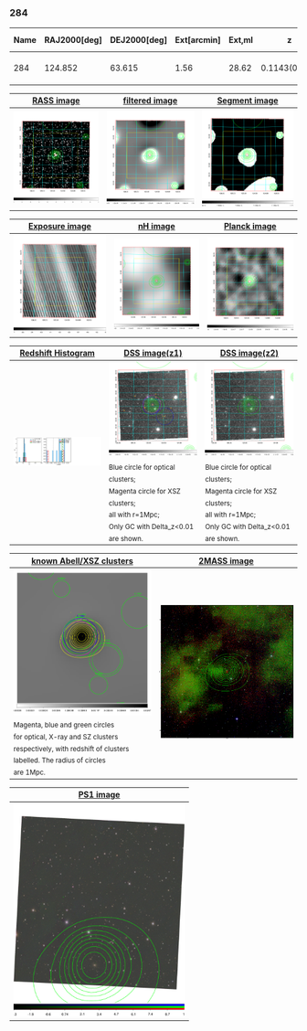<div STYLE="page-break-after: always;"></div>

### 284

|Name|RAJ2000[deg]|DEJ2000[deg] |Ext[arcmin]| Ext,ml | z | z_src| C|GC(XSZ,Delta_z<0.01)| GC(OPT,Delta_z<0.01)|GC| R_sig[arcmin] | R500[arcmin] | R500[Mpc]| CRsig[c/s] | CR500[c/s] |L500[1E44 erg/s]|F500[1E-12 erg/s/cm^2]| M500[1E14 Msun]|Tx[keV]|Cnt_sig|Beta|Rc[arcmin]|Comment|Alias|
|---|---|---|---|---|---|------|---|--------|---------|----------|---|---|---|---|---|---|---|---|---|---|---|---|---|---|
|284| 124.852| 63.615| 1.56| 28.62| 0.1143(0.007)| z1, z_xsz| B| MCXC, Tar| N| MCXC, N, Tar, W| 9.775| 7.273| 0.905| 0.167(0.031)| 0.160(0.030)| 1.003(0.101)| 2.972(0.299)| 2.35(0.12)| 3.76(0.12)| 72.1| 0.737(-0.124+0.158)| 2.604(-0.868+0.882)| -| k125|

|[RASS image](../image/284/284_img.pdf)|[filtered image](../image/284/284_fil.pdf)|[Segment image](../image/284/284_seg.pdf)|
|-------------------|--------------------|-------------------|
| <img src="../image/284/284_img.png" width="300">  | <img src="../image/284/284_fil.png" width="300">   | <img src="../image/284/284_seg.png" width="300">  |

|[Exposure image](../image/284/284_mex.pdf)| [nH image](../image/284/284_nh.pdf)| [Planck image](../image/284/284_p.pdf)|
|-------------------|--------------------|-------------------|
|<img src="../image/284/284_mex.png" width="300">   | <img src="../image/284/284_nh.png" width="300">    | <img src="../image/284/284_p.png" width="300"> |

|[Redshift Histogram](../image/284/284_zg.pdf) | [DSS image(z1)](../image/284/284_dss_z1.pdf)      |  [DSS image(z2)](../image/284/284_dss_z2.pdf)    |
|-------------------|--------------------|-------------------|
|<img src="../image/284/284_zg.png" width="300"> |<img src="../image/284/284_dss_z1.png" width="300"> <sub><br>Blue circle for optical clusters; <br>Magenta circle for XSZ clusters; <br>all with r=1Mpc; <br>Only GC with Delta_z<0.01 are shown. </sub>| <img src="../image/284/284_dss_z2.png" width="300"><sub><br>Blue circle for optical clusters; <br>Magenta circle for XSZ clusters; <br>all with r=1Mpc; <br>Only GC with Delta_z<0.01 are shown. </sub> |

|[known Abell/XSZ clusters](../image/284/284_gc.pdf) | [2MASS image](../image/284/284_2mass.pdf)      |
|-------------------|-------------------|
|<img src=../image/284/284_gc.png width="300"> <br><sub>Magenta, blue and green circles <br>for optical, X-ray and SZ clusters <br>respectively, with redshift of clusters <br>labelled. The radius of circles <br>are 1Mpc.</sub>|<img src="../image/284/284_2mass.png" width="300">  |

|[PS1 image](../image/284/284_ps1.pdf)            |
|-------------------|
| <img src="../image/284/284_ps1.pdf" width="300">  |

